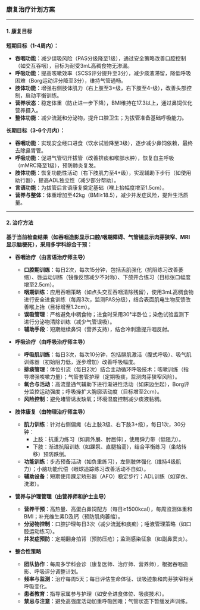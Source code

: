 ### 康复治疗计划方案  

---

#### 1. 康复目标  
**短期目标（1-4周内）：**  
- **吞咽功能**：减少误吸风险（PAS分级降至1级），通过安全策略改善口腔控制（如交互吞咽），目标为耐受3mL高稠食物无渗漏。  
- **呼吸功能**：提高咳嗽效率（SCSS评分提升至3分），减少痰液滞留，降低呼吸困难（Borg运动评分降至3分），维持气管通畅。  
- **肢体功能**：增强右侧肢体肌力（右上肢至3+级，右下肢至4-级），改善头部控制，启动平衡训练。  
- **营养状态**：稳定体重（防止进一步下降），BMI维持在17.3以上，通过鼻饲优化营养摄入。  
- **整体功能**：减少流涎和分泌物，提升口腔卫生；为拔管准备基础呼吸能力。  

**长期目标（3-6个月内）：**  
- **吞咽功能**：实现安全经口进食（饮水试验降至3级），逐步减少鼻饲依赖，最终去除鼻胃管。  
- **呼吸功能**：促进气管切开拔管（改善排痰和喉部水肿），恢复自主呼吸（mMRC降至1级），预防肺炎复发。  
- **肢体功能**：恢复功能性活动（右下肢肌力至4+级），实现辅助下步行（如使用助行器），提高ADL独立性（减少部分帮助）。  
- **言语功能**：为拔管后言语康复奠定基础（喉上抬幅度增至1.5cm）。  
- **营养与整体**：体重增加至42kg（BMI≥18.5），减少并发症风险，提升生活质量。  

---

#### 2. 治疗方法  
**基于当前检查结果（如吞咽造影显示口腔/咽期障碍、气管镜显示肉芽狭窄、MRI显示脑梗死），采用多学科综合干预：**  
- **吞咽治疗（由言语治疗师主导）**  
  - **口腔期训练**：每日2次，每次15分钟，包括舌肌强化（抗阻练习改善萎缩）、唇运动训练（镜像反馈减少不对称）、下颌开合练习（目标张口幅度增至2.5cm）。  
  - **咽期训练**：应用吞咽策略（如点头交互吞咽清除残留），使用3mL高稠食物进行安全进食训练（每周3次，监测PAS分级），结合表面肌电生物反馈改善喉上抬（目标增至1.2cm）。  
  - **误吸管理**：严格避免中稠食物；进食时采用30°半卧位；染色试验监测下进行分泌物清除训练（减少气管误吸）。  
  - **辅助手段**：短期继续鼻饲（营养支持），结合冷刺激提升咽反射。  

- **呼吸治疗（由呼吸治疗师主导）**  
  - **呼吸肌训练**：每日3次，每次10分钟，包括膈肌激活（腹式呼吸）、吸气肌训练器（初始阻力低，逐步增加）改善呼吸幅度。  
  - **排痰管理**：体位引流（每日2次）结合主动循环呼吸技术；咳嗽训练（指导增强咳嗽力量）；气管套管护理（定期吸痰，监测肉芽狭窄风险）。  
  - **氧合与活动**：高流量通气辅助下进行渐进性活动（如床边坐起），Borg评分监控运动强度；呼吸操扩大胸廓活动度（目标增至2cm）。  
  - **风险控制**：避免堵管诱发缺氧；环境湿度控制减少痰液黏稠。  

- **肢体康复（由物理治疗师主导）**  
  - **肌力训练**：针对右侧偏瘫（右上肢3级、右下肢3+级），每日1次，30分钟：  
    - 上肢：抗重力练习（如肩外展、肘屈伸），使用弹力带（低阻力）。  
    - 下肢：渐进抗阻训练（如踝泵、直腿抬高），结合平衡练习（坐站转移）预防跌倒。  
  - **功能训练**：步态预备活动（如负重练习），左侧肢体强化（维持4级肌力）；小脑功能代偿（眼球追踪练习改善活动不自如）。  
  - **辅助设备**：短期使用踝足矫形器（AFO）稳定步行；ADL训练（如穿衣、洗漱）。  

- **营养与护理管理（由营养师和护士主导）**  
  - **营养干预**：高热量、高蛋白鼻饲配方（每日≥1500kcal），每周监测体重和BMI；补充维生素D及钙（预防肌肉萎缩）。  
  - **分泌物控制**：口腔护理每日3次（减少流涎和痰痴）；唾液管理策略（如口腔运动练习）。  
  - **并发症预防**：定期翻身拍背（预防压疮）；监测感染征象（如副鼻窦炎）。  

- **整合性策略**  
  - **团队协作**：每周多学科会诊（康复医师、治疗师、营养师），根据吞咽造影、呼吸评分调整计划。  
  - **频率与监测**：治疗每周5天；每日评估生命体征、误吸迹象和肉芽狭窄相关呼吸变化。  
  - **患者教育**：指导家属参与护理（如安全进食体位、吸痰技术）。  
  - **禁忌与注意**：避免高强度活动加重呼吸困难；气管状态下暂缓发声训练。